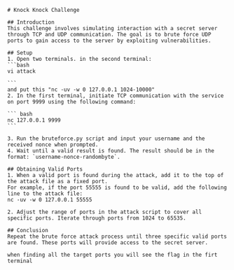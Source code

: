 

    # Knock Knock Challenge

    ## Introduction
    This challenge involves simulating interaction with a secret server through TCP and UDP communication. The goal is to brute force UDP ports to gain access to the server by exploiting vulnerabilities.

    ## Setup
    1. Open two terminals. in the second terminal: 
    ```bash
    vi attack 

    ```
    and put this "nc -uv -w 0 127.0.0.1 1024-10000"
    2. In the first terminal, initiate TCP communication with the service on port 9999 using the following command:

    ``` bash 
    nc 127.0.0.1 9999 
    ```

    3. Run the bruteforce.py script and input your username and the received nonce when prompted.
    4. Wait until a valid result is found. The result should be in the format: `username-nonce-randombyte`.

    ## Obtaining Valid Ports
    1. When a valid port is found during the attack, add it to the top of the attack file as a fixed port.
    For example, if the port 55555 is found to be valid, add the following line to the attack file:
    nc -uv -w 0 127.0.0.1 55555

    2. Adjust the range of ports in the attack script to cover all specific ports. Iterate through ports from 1024 to 65535.

    ## Conclusion
    Repeat the brute force attack process until three specific valid ports are found. These ports will provide access to the secret server.

    when finding all the target ports you will see the flag in the firt terminal 


